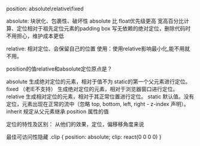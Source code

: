 position: absolute\relative\fixed

absolute: 块状化、包裹性、破坏性
absolute 比 float优先级更高
宽高百分比计算、定位相对于祖先定位元素的padding box
写无依赖的绝对定位，删除代码时不用担心，维护成本更低


relative: 相对定位、会保留自己的位置
使用：使用relative影响最小化,能不用就不用。


position的值relative和absolute定位原点是？

absolute
生成绝对定位的元素，相对于值不为 static的第一个父元素进行定位。
fixed （老IE不支持）
生成绝对定位的元素，相对于浏览器窗口进行定位。
relative
生成相对定位的元素，相对于其正常位置进行定位。
static
默认值。没有定位，元素出现在正常的流中（忽略 top, bottom, left, right - z-index 声明）。
inherit
规定从父元素继承 position 属性的值


定位的特性及区别：
从他们的效果，定位，偏移移角度来说


最佳可访问性隐藏
.clip {
    position: absolute;
    clip: react(0 0 0 0)
}